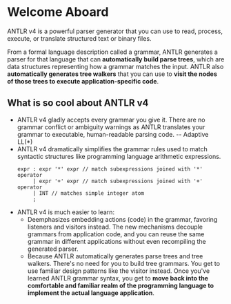 # Welcome Aboard

ANTLR v4 is a powerful parser generator that you can use to read, process, execute, or translate structured text or binary files.

From a formal language description called a grammar, ANTLR generates a parser for that language that can **automatically build parse trees**, which are data structures representing how a grammar matches the input. ANTLR also **automatically generates tree walkers** that you can use to **visit the nodes of those trees to execute application-specific code**.

## What is so cool about ANTLR v4

- ANTLR v4 gladly accepts every grammar you give it. There are no grammar conflict or ambiguity warnings as ANTLR translates your grammar to executable, human-readable parsing code. -- Adaptive LL(*)
- ANTLR v4 dramatically simplifies the grammar rules used to match syntactic structures like programming language arithmetic expressions.
  ```
  expr : expr '*' expr // match subexpressions joined with '*' operator
       | expr '+' expr // match subexpressions joined with '+' operator
       | INT // matches simple integer atom
       ;
  ```
- ANTLR v4 is much easier to learn:
  - Deemphasizes embedding actions (code) in the grammar, favoring listeners and visitors instead. The new mechanisms decouple grammars from application code, and you can reuse the same grammar in different applications without even recompiling the generated parser.
  - Because ANTLR automatically generates parse trees and tree walkers. There's no need for you to build tree grammars. You get to use familiar design patterns like the visitor instead. Once you've learned ANTLR grammar syntax, you get to **move back into the comfortable and familiar realm of the programming language to implement the actual language application**.
